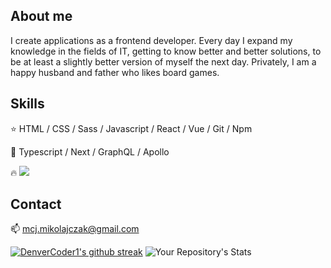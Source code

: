 ## About me
I create applications as a frontend developer. Every day I expand my knowledge in the fields of IT, getting to know better and better solutions, to be at least a slightly better version of myself the next day. Privately, I am a happy husband and father who likes board games.

## Skills

:star: HTML / CSS / Sass / Javascript / React / Vue / Git / Npm

:book: Typescript / Next / GraphQL / Apollo

:fire:  <img src="https://www.codewars.com/users/Szadziu/badges/small" />

## Contact
📫 mcj.mikolajczak@gmail.com 


[![DenverCoder1's github streak](https://github-readme-streak-stats.herokuapp.com/?user=szadziu&theme=blue-green)](https://github.com/szadziu)
![Your Repository's Stats](https://github-readme-stats.vercel.app/api/top-langs/?username=szadziu&theme=blue-green)


